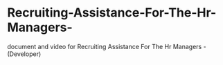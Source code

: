 # Recruiting-Assistance-For-The-Hr-Managers-
document  and video for Recruiting Assistance For The Hr Managers - (Developer)
